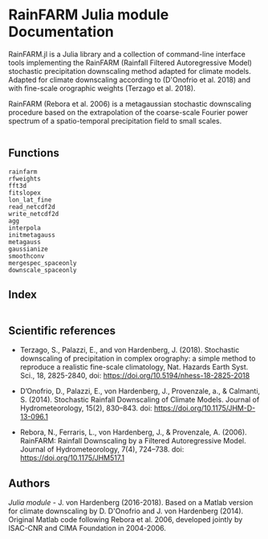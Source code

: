 # RainFARM Julia module Documentation

RainFARM.jl is a Julia library and a collection of command-line interface tools implementing the RainFARM (Rainfall Filtered Autoregressive Model) stochastic precipitation downscaling method adapted for climate models.
Adapted for climate downscaling according to (D'Onofrio et al. 2018) and with fine-scale orographic weights (Terzago et al. 2018).

RainFARM (Rebora et al. 2006) is a metagaussian stochastic downscaling procedure based on the extrapolation of the coarse-scale Fourier power spectrum  of a spatio-temporal precipitation field to small scales.  

```@contents
```

## Functions

```@docs
rainfarm
rfweights
fft3d
fitslopex
lon_lat_fine
read_netcdf2d
write_netcdf2d
agg
interpola
initmetagauss
metagauss
gaussianize
smoothconv
mergespec_spaceonly
downscale_spaceonly
```
## Index

```@index
```

## Scientific references

- Terzago, S., Palazzi, E., and von Hardenberg, J. (2018). Stochastic downscaling of precipitation in complex orography: a simple method to reproduce a realistic fine-scale climatology, Nat. Hazards Earth Syst. Sci., 18, 2825-2840, doi: <https://doi.org/10.5194/nhess-18-2825-2018>

- D’Onofrio, D., Palazzi, E., von Hardenberg, J., Provenzale, a., & Calmanti, S. (2014). Stochastic Rainfall Downscaling of Climate Models. Journal of Hydrometeorology, 15(2), 830–843. doi: <https://doi.org/10.1175/JHM-D-13-096.1> 

- Rebora, N., Ferraris, L., von Hardenberg, J., & Provenzale, A. (2006). RainFARM: Rainfall Downscaling by a Filtered Autoregressive Model. Journal of Hydrometeorology, 7(4), 724–738. doi: <https://doi.org/10.1175/JHM517.1> 
 
## Authors

*Julia module* - J. von Hardenberg (2016-2018). Based on a Matlab version for climate downscaling by D. D'Onofrio and J. von Hardenberg (2014).  Original Matlab code following Rebora et al. 2006, developed jointly by ISAC-CNR and CIMA Foundation in 2004-2006.

